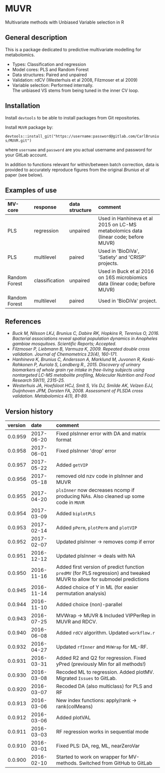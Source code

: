 # MUVR
Multivariate methods with Unbiased Variable selection in R

## General description
This is a package dedicated to predictive multivariate modelling for metabolomics.
- Types: Classification and regression
- Model cores: PLS and Random Forest
- Data structures: Paired and unpaired
- Validation: rdCV (Westerhuis et al 2008, Filzmoser et al 2009)
- Variable selection: Performed internally.  
  The unbiased VS stems from being tuned in the inner CV loop.  

## Installation
Install `devtools` to be able to install packages from Git repositories.

Install `MUVR` package by:

`devtools::install_git("https://username:password@gitlab.com/CarlBrunius/MUVR.git")`

where `username` and `password` are you actual username and password for your GitLab account.

In addition to functions relevant for within/between batch correction, data is provided to accurately reproduce figures from the original *Brunius et al* paper (see below).

## Examples of use
MV-core       | response       | data structure | comment
:------       | :-------       | :------------- | :------
PLS           | regression     | unpaired       | Used in Hanhineva et al 2015 on LC-MS metabolomics data (linear code; before MUVR)
PLS           | multilevel     | paired         | Used in 'BioDiVa', 'Satiety' and 'CRISP' projects.
Random Forest | classification | unpaired       | Used in Buck et al 2016 on 16S microbiomics data (linear code; before MUVR)
Random Forest | multilevel     | paired         | Used in 'BioDiVa' project.

## References

- *Buck M, Nilsson LKJ, Brunius C, Dabire RK, Hopkins R, Terenius O, 2016. Bacterial associations reveal spatial population dynamics in Anopheles gambiae mosquitoes. Scientific Reports; Accepted.*
- *Filzmoser P, Liebmann B, Varmuza K, 2009. Repeated double cross validation. Journal of Chemometrics 23(4), 160-171.*
- *Hanhineva K, Brunius C, Andersson A, Marklund M, Juvonen R, Keski-Rahkonen P, Auriola S, Landberg R., 2015. Discovery of urinary biomarkers of whole grain rye intake in free-living subjects using nontargeted LC-MS metabolite profiling, Molecular Nutrition and Food Research 59(11), 2315-25.*
- *Westerhuis JA, Hoefsloot HCJ, Smit S, Vis DJ, Smilde AK, Velzen EJJ, Duijnhoven JPM, Dorsten FA, 2008. Assessment of PLSDA cross validation. Metabolomics 4(1), 81-89.*

## Version history
version | date | comment
:------ | :--- | :------
0.0.959 | 2017-06-20 | Fixed plsInner error with DA and matrix format
0.0.958 | 2017-06-01 | Fixed plsInner 'drop' error
0.0.957 | 2017-05-22 | Added `getVIP`
0.0.956 | 2017-05-18 | removed old nzv code in plsInner and MUVR
0.0.955 | 2017-04-20 | `plsInner` now decreases ncomp if producing NAs. Also cleaned up some code in `MUVR`
0.0.954 | 2017-03-09 | Added `biplotPLS`
0.0.953 | 2017-02-14 | Added `pPerm`, `plotPerm` and `plotVIP`
0.0.952 | 2017-02-07 | Updated plsInner -> removes comp if error
0.0.951 | 2016-12-12 | Updated plsInner -> deals with NA
0.0.950 | 2016-11-16 | Added first version of predict function `predMV` (for PLS regression) and tweaked MUVR to allow for submodel predictions
0.0.945 | 2016-11-14 | Added choice of Y in ML (for easier permutation analysis)
0.0.944 | 2016-11-10 | Added choice (non)-parallel
0.0.943 | 2016-07-25 | MVWrap -> MUVR & Included VIPPerRep in MUVR and RDCV.
0.0.940 | 2016-06-08 | Added `rdCV` algorithm. Updated `workflow.r`
0.0.932 | 2016-04-27 | Updated `rfInner` and `MVWrap` for ML-RF.
0.0.931 | 2016-03-31 | Added R2 and Q2 for regression. Fixed yPred (previously Min for all methods!)
0.0.930 | 2016-03-08 | Recoded ML to regression. Added plotMV. Migrated `Issues` to GitLab.
0.0.920 | 2016-03-07 | Recoded DA (also multiclass) for PLS and RF
0.0.913 | 2016-03-06 | New index functions: apply/rank -> rank(colMeans)
0.0.912 | 2016-03-06 | Added plotVAL
0.0.911 | 2016-03-03 | RF regression works in sequential mode 
0.0.910 | 2016-03-01 | Fixed PLS: DA, reg, ML, nearZeroVar
0.0.900 | 2016-02-10 | Started to work on wrapper for MV-methods. Switched from GitHub to GitLab
